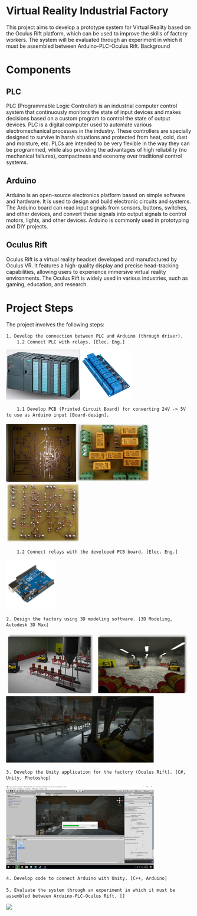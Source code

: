 # Virtual Reality Industrial Factory

This project aims to develop a prototype system for Virtual Reality based on the Oculus Rift platform, which can be used to improve the skills of factory workers. The system will be evaluated through an experiment in which it must be assembled between Arduino-PLC-Oculus Rift.
Background

# Components
## PLC

PLC (Programmable Logic Controller) is an industrial computer control system that continuously monitors the state of input devices and makes decisions based on a custom program to control the state of output devices. PLC is a digital computer used to automate various electromechanical processes in the industry. These controllers are specially designed to survive in harsh situations and protected from heat, cold, dust and moisture, etc. PLCs are intended to be very flexible in the way they can be programmed, while also providing the advantages of high reliability (no mechanical failures), compactness and economy over traditional control systems. 

## Arduino

Arduino is an open-source electronics platform based on simple software and hardware. It is used to design and build electronic circuits and systems. The Arduino board can read input signals from sensors, buttons, switches, and other devices, and convert these signals into output signals to control motors, lights, and other devices. Arduino is commonly used in prototyping and DIY projects.

## Oculus Rift

Oculus Rift is a virtual reality headset developed and manufactured by Oculus VR. It features a high-quality display and precise head-tracking capabilities, allowing users to experience immersive virtual reality environments. The Oculus Rift is widely used in various industries, such as gaming, education, and research.

# Project Steps

The project involves the following steps:

    1. Develop the connection between PLC and Arduino (through driver).
        1.2 Connect PLC with relays. [Elec. Eng.]
<img src="images/picture2.png" width="200"> <img src="images/picture23.png" width="135">
        
        1.1 Develop PCB (Printed Circuit Board) for converting 24V -> 5V to use as Arduino input [Board-design].
<img src="./images/picture8.jpg" width="190"><img src="./images/picture9.png" width="200"><img src="./images/picture10.png" width="200">

        1.2 Connect relays with the developed PCB board. [Elec. Eng.]
 <img src="./images/arduino.jpg" width="135"> 

    2. Design the factory using 3D modeling software. [3D Modeling, Autodesk 3D Max]
<img src="./images/picture5.1.jpg" width="240"> <img src="./images/picture6.jpg" width="251"> <img src="./images/myPicture3.png" width="400">
    
    3. Develop the Unity application for the factory (Oculus Rift). [C#, Unity, Photoshop]
<img src="./images/picture5.png" 
width="400">

    4. Develop code to connect Arduino with Unity. [C++, Arduino]

    5. Evaluate the system through an experiment in which it must be assembled between Arduino-PLC-Oculus Rift. []

<img src="./images/vr_factory.gif" 
width="400">


